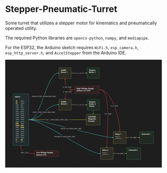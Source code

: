 # Stepper-Pneumatic-Turret
Some turret that utilizes a stepper motor for kinematics and pneumatically operated utility.

The required Python libraries are `opencv-python`, `numpy`, and `mediapipe`.

For the ESP32, the Arduino sketch requires `WiFi.h`, `esp_camera.h`, `esp_http_server.h`, and `AccelStepper` from the Arduino IDE.

![Turret Wiring Schematic](Turret-Wiring-Schematic.png)
